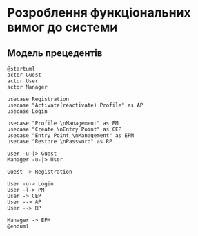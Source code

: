 # Розроблення функціональних вимог до системи

## Модель прецедентів

```plantuml
@startuml
actor Guest
actor User
actor Manager

usecase Registration
usecase "Activate(reactivate) Profile" as AP
usecase Login

usecase "Profile \nManagement" as PM
usecase "Create \nEntry Point" as CEP
usecase "Entry Point \nManagement" as EPM
usecase "Restore \nPassword" as RP

User -u-|> Guest
Manager -u-|> User

Guest -> Registration

User -u-> Login
User -l-> PM
User -> CEP
User --> AP
User --> RP

Manager -> EPM
@enduml

